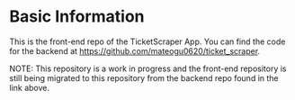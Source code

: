 # Basic Information

This is the front-end repo of the TicketScraper App. You can find the code for the backend at https://github.com/mateogu0620/ticket_scraper.

NOTE: This repository is a work in progress and the front-end repository is still being migrated to this repository from the backend repo found in the link above.


